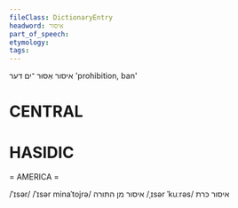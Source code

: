 ```yaml
---
fileClass: DictionaryEntry
headword: איסור
part_of_speech: 
etymology: 
tags: 
---
```

איסור
אִסּוּר
־ים
דער
'prohibition, ban'

CENTRAL
========

HASIDIC
=======
= AMERICA = 

/ˈɪsər/
/ˈɪsər minaˈtojrə/ איסור מן התּורה
/ˌɪsər ˈkuːrəs/ איסור כּרת
